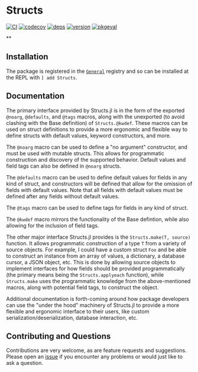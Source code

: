 # Structs

[![CI](https://github.com/quinnj/Structs.jl/workflows/CI/badge.svg)](https://github.com/quinnj/Structs.jl/actions?query=workflow%3ACI)
[![codecov](https://codecov.io/gh/quinnj/Structs.jl/branch/master/graph/badge.svg)](https://codecov.io/gh/quinnj/Structs.jl)
[![deps](https://juliahub.com/docs/Structs/deps.svg)](https://juliahub.com/ui/Packages/Structs/HHBkp?t=2)
[![version](https://juliahub.com/docs/Structs/version.svg)](https://juliahub.com/ui/Packages/Structs/HHBkp)
[![pkgeval](https://juliahub.com/docs/Structs/pkgeval.svg)](https://juliahub.com/ui/Packages/Structs/HHBkp)

\*\*

## Installation

The package is registered in the [`General`](https://github.com/JuliaRegistries/General) registry and so can be installed at the REPL with `] add Structs`.

## Documentation

The primary interface provided by Structs.jl is in the form of the exported `@noarg`, `@defaults`, and `@tags` macros, along with the unexported (to avoid clashing with the Base definition) of `Structs.@kwdef`. These macros can be used on struct definitions to provide a more ergonomic and flexible way to define structs with default values, keyword constructors, and more.

The `@noarg` macro can be used to define a "no argument" constructor, and must be used with mutable structs. This allows
for programmatic construction and discovery of the supported behavior. Default values and field tags can also be defined in `@noarg` structs.

The `@defaults` macro can be used to define default values for fields in any kind of struct, and constructors will be defined that allow for the omission of fields with default values. Note that all fields with default values must be defined after any fields without default values.

The `@tags` macro can be used to define tags for fields in any kind of struct.

The `@kwdef` macro mirrors the functionality of the Base defintion, while also allowing for the inclusion of field tags.

The other major interface Structs.jl provides is the `Structs.make(T, source)` function. It allows programmatic construction of a type `T` from a variety of source objects.
For example, I could have a custom struct `Foo` and be able to construct an instance from an array of values, a dictionary, a database cursor, a JSON object, etc. This is done by allowing source objects to implement interfaces for how fields should be provided programmatically (the primary means being the `Structs.applyeach` function), while `Structs.make` uses the programmatic knowledge from the above-mentioned macros, along with potential field tags, to construct the object.

Additional documentation is forth-coming around how package developers can use the "under the hood" machinery of Structs.jl to provide a more flexible and ergonomic interface to their users, like custom serialization/deserialization, database interaction, etc.

## Contributing and Questions

Contributions are very welcome, as are feature requests and suggestions. Please open an
[issue][issues-url] if you encounter any problems or would just like to ask a question.

[ci-img]: https://github.com/quinnj/Structs.jl/workflows/CI/badge.svg
[ci-url]: https://github.com/quinnj/Structs.jl/actions?query=workflow%3ACI+branch%3Amaster
[codecov-img]: https://codecov.io/gh/quinnj/Structs.jl/branch/master/graph/badge.svg
[codecov-url]: https://codecov.io/gh/quinnj/Structs.jl
[issues-url]: https://github.com/quinnj/Structs.jl/issues
